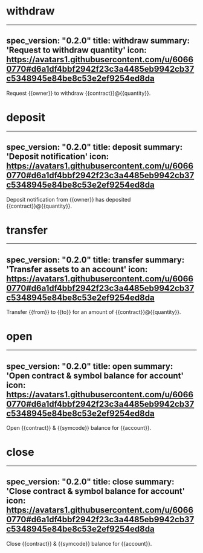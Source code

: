 <h1 class="contract">withdraw</h1>

---
spec_version: "0.2.0"
title: withdraw
summary: 'Request to withdraw quantity'
icon: https://avatars1.githubusercontent.com/u/60660770#d6a1df4bbf2942f23c3a4485eb9942cb37c5348945e84be8c53e2ef9254ed8da
---

Request {{owner}} to withdraw {{contract}}@{{quantity}}.

<h1 class="contract">deposit</h1>

---
spec_version: "0.2.0"
title: deposit
summary: 'Deposit notification'
icon: https://avatars1.githubusercontent.com/u/60660770#d6a1df4bbf2942f23c3a4485eb9942cb37c5348945e84be8c53e2ef9254ed8da
---

Deposit notification from {{owner}} has deposited {{contract}}@{{quantity}}.

<h1 class="contract">transfer</h1>

---
spec_version: "0.2.0"
title: transfer
summary: 'Transfer assets to an account'
icon: https://avatars1.githubusercontent.com/u/60660770#d6a1df4bbf2942f23c3a4485eb9942cb37c5348945e84be8c53e2ef9254ed8da
---

Transfer {{from}} to {{to}} for an amount of {{contract}}@{{quantity}}.

<h1 class="contract">open</h1>

---
spec_version: "0.2.0"
title: open
summary: 'Open contract & symbol balance for account'
icon: https://avatars1.githubusercontent.com/u/60660770#d6a1df4bbf2942f23c3a4485eb9942cb37c5348945e84be8c53e2ef9254ed8da
---

Open {{contract}} & {{symcode}} balance for {{account}}.


<h1 class="contract">close</h1>

---
spec_version: "0.2.0"
title: close
summary: 'Close contract & symbol balance for account'
icon: https://avatars1.githubusercontent.com/u/60660770#d6a1df4bbf2942f23c3a4485eb9942cb37c5348945e84be8c53e2ef9254ed8da
---

Close {{contract}} & {{symcode}} balance for {{account}}.
